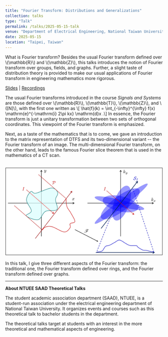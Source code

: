 ```yaml
---
title: "Fourier Transform: Distributions and Generalizations"
collection: talks
type: "Talk"
permalink: /talks/2025-05-15-talk
venue: "Department of Electrical Engineering, National Taiwan University"
date: 2025-05-15
location: "Taipei, Taiwan"
---
```


What is Fourier transform? Besides the usual Fourier transform defined over \\(\mathbb{R}\\) and \\(\mathbb{Z}\\), this talks introduces the notion of Fourier transform over groups, fields, and graphs. Further, a slight taste of distribution theory is provided to make our usual applications of Fourier transform in engineering mathematics more rigorous. 

[Slides](https://github.com/WenPerng/EESAAD_slides/blob/main/Fourier%20Transform%20Distributions%20and%20Generalizations%202025%20%5Bwritten%5D.pdf) | 
[Recordings](https://youtu.be/Jql1E0A5E70)

The usual Fourier transforms introduced in the course *Signals and Systems* are those defined over \\(\mathbb{R}\\), \\(\mathbb{T}\\), \\(\mathbb{Z}\\), and \\([N]\\), with the first one written as
\\[ \hat{f}(k) = \int_{-\infty}^{\infty} f(x) \mathrm{e}^{-\mathrm{i} 2\pi kx} \mathrm{d}x .\\]
In essence, the Fourier transform is just a unitary transformation between two sets of orthogonal coordinates. This viewpoint of the Fourier transform is emphasized.

Next, as a taste of the mathematics that is to come, we gave an introduction to the matrix representation of DTFS and its two-dimensional variant -- the Fourier transform of an image. The multi-dimensional Fourier transform, on the other hand, leads to the famous Fourier slice theorem that is used in the mathematics of a CT scan.

<br/><img src='/images/talk/2025-05-15-Fourier-slice.png'>


In this talk, I give three different aspects of the Fourier transform: the traditional one, the Fourier transform defined over rings, and the Fourier transform defined over graphs.


---
**About NTUEE SAAD Theoretical Talks**

The student academic association department (SAAD), NTUEE, is a student-run association under the electrical engineering department of National Taiwan University. It organizes events and courses such as this theoretical talk to bachelor students in the department.

The theoretical talks target at students with an interest in the more theoretical and mathematical aspects of engineering.